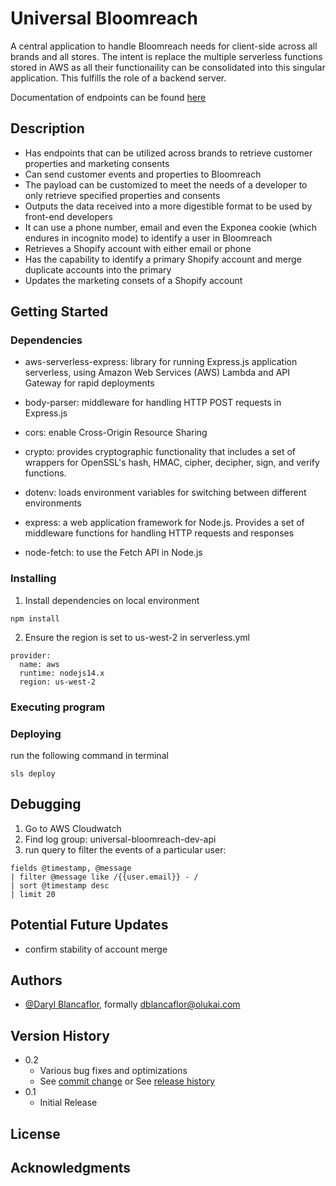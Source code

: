 # Universal Bloomreach

A central application to handle Bloomreach needs for client-side across all brands and all stores. The intent is replace the multiple serverless functions stored in AWS as all their functionaility can be consolidated into this singular application. This fulfills the role of a backend server.

Documentation of endpoints can be found [here](https://documenter.getpostman.com/view/20530129/2s93zCYfUP)

## Description

* Has endpoints that can be utilized across brands to retrieve customer properties and marketing consents
* Can send customer events and properties to Bloomreach
* The payload can be customized to meet the needs of a developer to only retrieve specified properties and consents
* Outputs the data received into a more digestible format to be used by front-end developers
* It can use a phone number, email and even the Exponea cookie (which endures in incognito mode) to identify a user in Bloomreach
* Retrieves a Shopify account with either email or phone
* Has the capability to identify a primary Shopify account and merge duplicate accounts into the primary
* Updates the marketing consets of a Shopify account
## Getting Started

### Dependencies

* aws-serverless-express: library for running Express.js application serverless, using Amazon Web Services (AWS) Lambda and API Gateway for rapid deployments

* body-parser: middleware for handling HTTP POST requests in Express.js

* cors: enable Cross-Origin Resource Sharing

* crypto: provides cryptographic functionality that includes a set of wrappers for OpenSSL's hash, HMAC, cipher, decipher, sign, and verify functions.

* dotenv:  loads environment variables for switching between different environments

* express: a web application framework for Node.js. Provides a set of middleware functions for handling HTTP requests and responses

* node-fetch: to use the Fetch API in Node.js

### Installing

1. Install dependencies on local environment
```
npm install
```

2. Ensure the region is set to us-west-2 in serverless.yml
```
provider:
  name: aws
  runtime: nodejs14.x
  region: us-west-2
```


### Executing program

### Deploying

run the following command in terminal
```
sls deploy
```
## Debugging
1. Go to AWS Cloudwatch
2. Find log group: universal-bloomreach-dev-api
3. run query to filter the events of a particular user:
```
fields @timestamp, @message
| filter @message like /{{user.email}} - /
| sort @timestamp desc
| limit 20
```
## Potential Future Updates
* confirm stability of account merge

## Authors

* [@Daryl Blancaflor](dblancaflor@arch-cos.com), formally dblancaflor@olukai.com

## Version History

* 0.2
    * Various bug fixes and optimizations
    * See [commit change]() or See [release history]()
* 0.1
    * Initial Release

## License

## Acknowledgments
